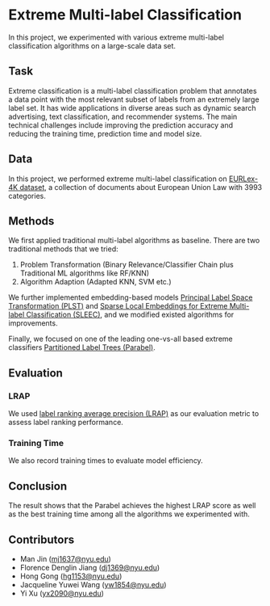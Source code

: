 # Extreme Multi-label Classification

In this project, we experimented with various extreme multi-label classification algorithms on a large-scale data set.

## Task
Extreme classification is a multi-label classification problem that annotates a data point with the most relevant subset of labels from an extremely large label set. 
It has wide applications in diverse areas such as dynamic search advertising, text classification, and recommender systems. 
The main technical challenges include improving the prediction accuracy and reducing the training time, prediction time and model size. 

## Data
In this project, we performed extreme multi-label classification on [EURLex-4K dataset](http://manikvarma.org/downloads/XC/XMLRepository.html), 
a collection of documents about European Union Law with 3993 categories. 

## Methods

We first applied traditional multi-label algorithms as baseline. 
There are two traditional methods that we tried:
1. Problem Transformation (Binary Relevance/Classifier Chain plus Traditional ML algorithms like RF/KNN)
2. Algorithm Adaption (Adapted KNN, SVM etc.)

We further implemented embedding-based models [Principal Label Space Transformation (PLST)](https://www.csie.ntu.edu.tw/~htlin/paper/doc/plst.pdf) 
and [Sparse Local Embeddings for Extreme Multi-label Classification (SLEEC)](https://papers.nips.cc/paper/5969-sparse-local-embeddings-for-extreme-multi-label-classification), 
and we modified existed algorithms for improvements. 

Finally, we focused on one of the leading one-vs-all based extreme classifiers [Partitioned Label Trees (Parabel)](http://manikvarma.org/pubs/prabhu18b.pdf). 

## Evaluation

### LRAP
We used [label ranking average precision (LRAP)](https://scikit-learn.org/stable/modules/generated/sklearn.metrics.label_ranking_average_precision_score.html) as our evaluation metric to assess label ranking performance. 
### Training Time
We also record training times to evaluate model efficiency. 

## Conclusion
The result shows that the Parabel achieves the highest LRAP score as well as the best training time 
among all the algorithms we experimented with.

## Contributors

* Man Jin (mj1637@nyu.edu)
* Florence Denglin Jiang (dj1369@nyu.edu)
* Hong Gong (hg1153@nyu.edu)
* Jacqueline Yuwei Wang (yw1854@nyu.edu)
* Yi Xu (yx2090@nyu.edu)
